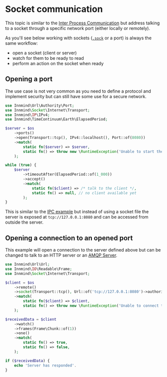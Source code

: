 # Socket communication

This topic is similar to the [Inter Process Communication](ipc.md) but address talking to a socket through a specific network port (either locally or remotely).

As you'll see below working with sockets ([`.sock`](ipc.md) or a port) is always the same workflow:
- open a socket (client or server)
- watch for them to be ready to read
- perform an action on the socket when ready

## Opening a port

The use case is not very common as you need to define a protocol and implement security but can still have some use for a secure network.

```php
use Innmind\Url\Authority\Port;
use Innmind\Socket\Internet\Transport;
use Innmind\IP\IPv4;
use Innmind\TimeContinuum\Earth\ElapsedPeriod;

$server = $os
    ->ports()
    ->open(Transport::tcp(), IPv4::localhost(), Port::of(8080))
    ->match(
        static fn($server) => $server,
        static fn() => throw new \RuntimeException('Unable to start the server'),
    );

while (true) {
    $server
        ->timeoutAfter(ElapsedPeriod::of(1_000))
        ->accept()
        ->match(
            static fn($client) => /* talk to the client */,
            static fn() => null, // no client available yet
        );
}
```

This is similar to the [IPC example](ipc.md) but instead of using a socket file the server is exposed at `tcp://127.0.0.1:8080` and can be accessed from outside the server.

## Opening a connection to an opened port

This example will open a connection to the server defined above but can be changed to talk to an HTTP server or an [AMQP Server](https://github.com/innmind/amqp).

```php
use Innmind\Url\Url;
use Innmind\IO\Readable\Frame;
use Innmind\Socket\Internet\Transport;

$client = $os
    ->remote()
    ->socket(Transport::tcp(), Url::of('tcp://127.0.0.1:8080')->authority())
    ->match(
        static fn($client) => $client,
        static fn() => throw new \RuntimeException('Unable to connect to the client'),
    );

$receivedData = $client
    ->watch()
    ->frames(Frame\Chunk::of(1))
    ->one()
    ->match(
        static fn() => true,
        static fn() => false,
    );

if ($receivedData) {
    echo 'Server has responded'.
}
```
